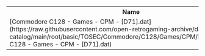 <table>
<tr><th>Name</th><th>Size</th></tr>
<tr><td>[Commodore C128 - Games - CPM - [D71].dat](https://raw.githubusercontent.com/open-retrogaming-archive/dat-catalog/main/root/basic/TOSEC/Commodore/C128/Games/CPM/[D71]/Commodore C128 - Games - CPM - [D71].dat)</td><td>8280</td></tr>
</table>
